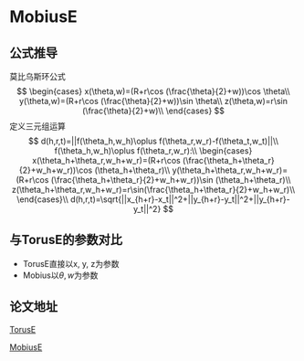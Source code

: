 # MobiusE

## 公式推导

莫比乌斯环公式
$$
\begin{cases}
x(\theta,w)=(R+r\cos (\frac{\theta}{2}+w))\cos \theta\\
y(\theta,w)=(R+r\cos (\frac{\theta}{2}+w))\sin \theta\\
z(\theta,w)=r\sin (\frac{\theta}{2}+w)\\
\end{cases}
$$
定义三元组运算
$$
d(h,r,t)=||f(\theta_h,w_h)\oplus f(\theta_r,w_r)-f(\theta_t,w_t)||\\
f(\theta_h,w_h)\oplus f(\theta_r,w_r):\\
\begin{cases}
x(\theta_h+\theta_r,w_h+w_r)=(R+r\cos (\frac{\theta_h+\theta_r}{2}+w_h+w_r))\cos (\theta_h+\theta_r)\\
y(\theta_h+\theta_r,w_h+w_r)=(R+r\cos (\frac{\theta_h+\theta_r}{2}+w_h+w_r))\sin (\theta_h+\theta_r)\\
z(\theta_h+\theta_r,w_h+w_r)=r\sin(\frac{\theta_h+\theta_r}{2}+w_h+w_r)\\
\end{cases}\\
d(h,r,t)=\sqrt{||x_{h+r}-x_t||^2+||y_{h+r}-y_t||^2+||y_{h+r}-y_t||^2}
$$

## 与TorusE的参数对比

- TorusE直接以x, y, z为参数
- Mobius以$\theta,w$为参数

## 论文地址

[TorusE](https://arxiv.org/pdf/1711.05435.pdf)

[MobiusE](https://arxiv.org/pdf/2101.02352.pdf)
